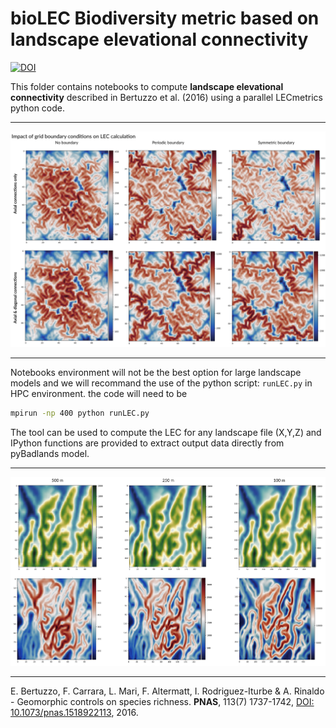 # bioLEC Biodiversity metric based on landscape elevational connectivity

[![DOI](https://zenodo.org/badge/54424984.svg)](https://zenodo.org/badge/latestdoi/54424984)

This folder contains notebooks to compute **landscape elevational connectivity** described in Bertuzzo et al. (2016) using a parallel LECmetrics python code.

***

<div align="center">
    <img width=1000 src="https://github.com/Geodels/bioLEC/blob/master/images/fig1.png" alt="sketch LEC computation" title="LEC computation."</img>
</div>


***

Notebooks environment will not be the best option for large landscape models and we will recommand the use of the python script: `runLEC.py` in HPC environment. the code will need to be

```bash
mpirun -np 400 python runLEC.py
```

The tool can be used to compute the LEC for any landscape file (X,Y,Z) and IPython functions are provided to extract output data directly from pyBadlands model.

***

<div align="center">
    <img width=1000 src="https://github.com/Geodels/bioLEC/blob/master/images/fig3.png" alt="sketch Badlands" title="LEC computation."</img>
</div>


***

E. Bertuzzo, F. Carrara, L. Mari, F. Altermatt, I. Rodriguez-Iturbe & A. Rinaldo - Geomorphic controls on species richness. **PNAS**, 113(7) 1737-1742, [DOI: 10.1073/pnas.1518922113](http://www.pnas.org/content/113/7/1737), 2016.

